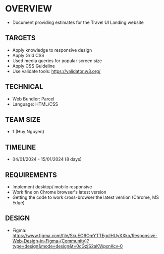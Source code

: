 # OVERVIEW

- Document providing estimates for the Travel UI Landing website

## TARGETS

- Apply knowledge to responsive design
- Apply Grid CSS
- Used media queries for popular screen size
- Apply CSS Guideline
- Use validate tools: https://validator.w3.org/

## TECHNICAL

- Web Bundler: Parcel
- Language: HTML/CSS

## TEAM SIZE

- 1 (Huy Nguyen)

## TIMELINE

- 04/01/2024 - 15/01/2024 (8 days)

## REQUIREMENTS

- Implement desktop/ mobile responsive
- Work fine on Chrome browser's latest version
- Getting the code to work cross-browser the latest version (Chrome, MS Edge)

## DESIGN

- Figma: https://www.figma.com/file/SkuEO6OmYTTEgcIHUyXXko/Responsive-Web-Design-in-Figma-(Community)?type=design&mode=design&t=0cGzjS2aKWpxnKcv-0
